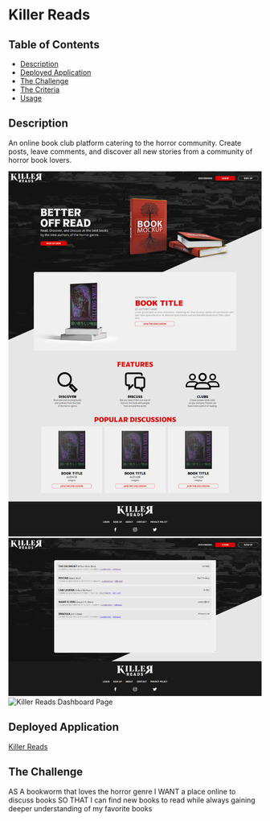 # Killer Reads

## Table of Contents
* [Description](#description)
* [Deployed Application](#deployed)
* [The Challenge](#challenge)
* [The Criteria](#criteria)
* [Usage](#usage)

## Description <a name="description"></a>
An online book club platform catering to the horror community. Create posts, leave comments, and discover all new stories from a community of horror book lovers. 

![Killer Reads Landing Page](./screenshot/killer-reads-screenshot.png)
![Killer Reads Discussions Page](./screenshot/killer-reads-screenshot-2.png)
![Killer Reads Dashboard Page](./screenshot/killer-reads-screensho3.png)

## Deployed Application <a name="deployed"></a>
[Killer Reads](https://killer-reads.herokuapp.com/)

## The Challenge <a name="challenge"></a>
AS A bookworm that loves the horror genre
I WANT a place online to discuss books
SO THAT I can find new books to read while always gaining deeper understanding of my favorite books
